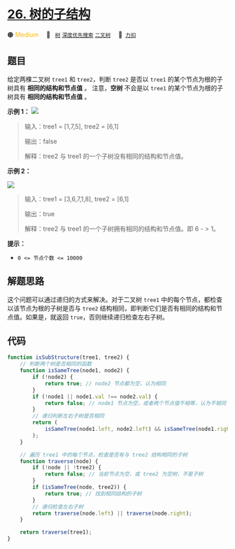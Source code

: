 # [26. 树的子结构](https://2xiao.github.io/leetcode-js/offer/jz_offer_26_1.html)

🟠 <font color=#ffb800>Medium</font>&emsp; 🔖&ensp; [`树`](/tag/tree.md) [`深度优先搜索`](/tag/depth-first-search.md) [`二叉树`](/tag/binary-tree.md)&emsp; 🔗&ensp;[`力扣`](https://leetcode.cn/problems/shu-de-zi-jie-gou-lcof)

## 题目

给定两棵二叉树 `tree1` 和 `tree2`，判断 `tree2` 是否以 `tree1` 的某个节点为根的子树具有 **相同的结构和节点值** 。
注意，**空树** 不会是以 `tree1` 的某个节点为根的子树具有 **相同的结构和节点值** 。

**示例 1：**
![](https://pic.leetcode.cn/1694684670-vwyIgY-two_tree.png)

> 输入：tree1 = [1,7,5], tree2 = [6,1]
>
> 输出：false
>
> 解释：tree2 与 tree1 的一个子树没有相同的结构和节点值。

**示例 2：**

![](https://pic.leetcode.cn/1694685602-myWXCv-two_tree_2.png)

> 输入：tree1 = [3,6,7,1,8], tree2 = [6,1]
>
> 输出：true
>
> 解释：tree2 与 tree1 的一个子树拥有相同的结构和节点值。即 6 - > 1。

**提示：**

- `0 <= 节点个数 <= 10000`

## 解题思路

这个问题可以通过递归的方式来解决。对于二叉树 `tree1` 中的每个节点，都检查以该节点为根的子树是否与 `tree2` 结构相同，即判断它们是否有相同的结构和节点值。如果是，就返回 `true`，否则继续递归检查左右子树。

## 代码

```javascript
function isSubStructure(tree1, tree2) {
	// 判断两个树是否相同的函数
	function isSameTree(node1, node2) {
		if (!node2) {
			return true; // node2 节点都为空，认为相同
		}
		if (!node1 || node1.val !== node2.val) {
			return false; // node1 节点为空，或者两个节点值不相等，认为不相同
		}
		// 递归判断左右子树是否相同
		return (
			isSameTree(node1.left, node2.left) && isSameTree(node1.right, node2.right)
		);
	}

	// 遍历 tree1 中的每个节点，检查是否有与 tree2 结构相同的子树
	function traverse(node) {
		if (!node || !tree2) {
			return false; // 当前节点为空，或 tree2 为空树，不是子树
		}
		if (isSameTree(node, tree2)) {
			return true; // 找到相同结构的子树
		}
		// 递归检查左右子树
		return traverse(node.left) || traverse(node.right);
	}

	return traverse(tree1);
}
```
